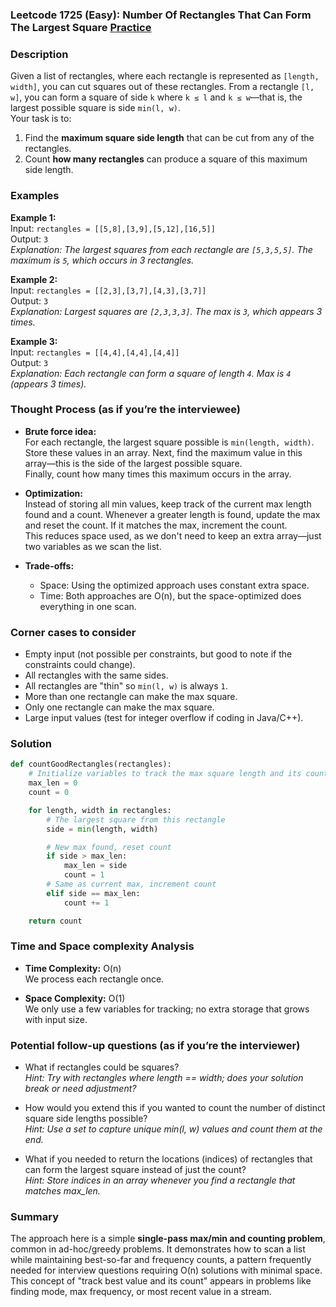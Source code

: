 ### Leetcode 1725 (Easy): Number Of Rectangles That Can Form The Largest Square [Practice](https://leetcode.com/problems/number-of-rectangles-that-can-form-the-largest-square)

### Description  
Given a list of rectangles, where each rectangle is represented as `[length, width]`, you can cut squares out of these rectangles. From a rectangle `[l, w]`, you can form a square of side `k` where `k ≤ l` and `k ≤ w`—that is, the largest possible square is side `min(l, w)`.  
Your task is to:
1. Find the **maximum square side length** that can be cut from any of the rectangles.
2. Count **how many rectangles** can produce a square of this maximum side length.

### Examples  

**Example 1:**  
Input: `rectangles = [[5,8],[3,9],[5,12],[16,5]]`  
Output: `3`  
*Explanation: The largest squares from each rectangle are `[5,3,5,5]`. The maximum is `5`, which occurs in 3 rectangles.*

**Example 2:**  
Input: `rectangles = [[2,3],[3,7],[4,3],[3,7]]`  
Output: `3`  
*Explanation: Largest squares are `[2,3,3,3]`. The max is `3`, which appears 3 times.*

**Example 3:**  
Input: `rectangles = [[4,4],[4,4],[4,4]]`  
Output: `3`  
*Explanation: Each rectangle can form a square of length `4`. Max is `4` (appears 3 times).*

### Thought Process (as if you’re the interviewee)  
- **Brute force idea:**  
  For each rectangle, the largest square possible is `min(length, width)`. Store these values in an array.
  Next, find the maximum value in this array—this is the side of the largest possible square.  
  Finally, count how many times this maximum occurs in the array.

- **Optimization:**  
  Instead of storing all min values, keep track of the current max length found and a count. Whenever a greater length is found, update the max and reset the count. If it matches the max, increment the count.  
  This reduces space used, as we don't need to keep an extra array—just two variables as we scan the list.

- **Trade-offs:**  
  - Space: Using the optimized approach uses constant extra space.
  - Time: Both approaches are O(n), but the space-optimized does everything in one scan.


### Corner cases to consider  
- Empty input (not possible per constraints, but good to note if the constraints could change).
- All rectangles with the same sides.
- All rectangles are "thin" so `min(l, w)` is always `1`.
- More than one rectangle can make the max square.
- Only one rectangle can make the max square.
- Large input values (test for integer overflow if coding in Java/C++).

### Solution

```python
def countGoodRectangles(rectangles):
    # Initialize variables to track the max square length and its count
    max_len = 0
    count = 0

    for length, width in rectangles:
        # The largest square from this rectangle
        side = min(length, width)

        # New max found, reset count
        if side > max_len:
            max_len = side
            count = 1
        # Same as current max, increment count
        elif side == max_len:
            count += 1

    return count
```

### Time and Space complexity Analysis  

- **Time Complexity:** O(n)  
  We process each rectangle once.

- **Space Complexity:** O(1)  
  We only use a few variables for tracking; no extra storage that grows with input size.


### Potential follow-up questions (as if you’re the interviewer)  

- What if rectangles could be squares?  
  *Hint: Try with rectangles where length == width; does your solution break or need adjustment?*

- How would you extend this if you wanted to count the number of distinct square side lengths possible?  
  *Hint: Use a set to capture unique min(l, w) values and count them at the end.*

- What if you needed to return the locations (indices) of rectangles that can form the largest square instead of just the count?  
  *Hint: Store indices in an array whenever you find a rectangle that matches max_len.*

### Summary
The approach here is a simple **single-pass max/min and counting problem**, common in ad-hoc/greedy problems. It demonstrates how to scan a list while maintaining best-so-far and frequency counts, a pattern frequently needed for interview questions requiring O(n) solutions with minimal space. This concept of "track best value and its count" appears in problems like finding mode, max frequency, or most recent value in a stream.